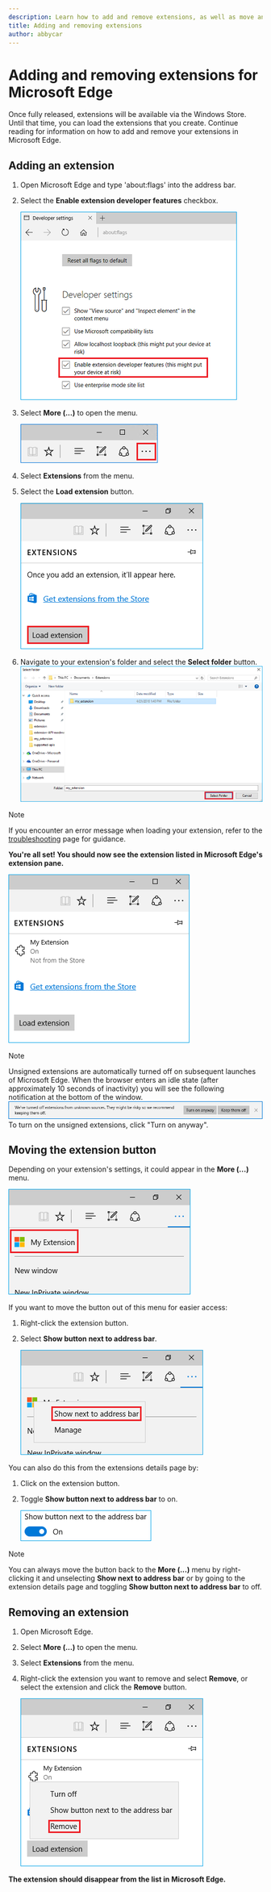 ```yaml
---
description: Learn how to add and remove extensions, as well as move an extension’s button next to the address bar.
title: Adding and removing extensions
author: abbycar
---
```


# Adding and removing extensions for Microsoft Edge
Once fully released, extensions will be available via the Windows Store. Until that time, you can load the extensions that you create. Continue reading for information on how to add and remove your extensions in Microsoft Edge.

## Adding an extension

1. Open Microsoft Edge and type 'about:flags' into the address bar.

2. Select the **Enable extension developer features** checkbox.

   ![about:flags turn on developer features](../media/sideload-aboutflags.png)

3. Select **More (...)** to open the menu.

   ![more button](../media/morebutton.png)  

4. Select **Extensions** from the menu.

5. Select the **Load extension** button.

   ![selecting load extension](../media/sideload-load-extension.png)

7. Navigate to your extension's folder and select the  **Select folder** button.
   ![selecting extension folder to load](../media/sideload-select-extension.png)
> [!NOTE]
> If you encounter an error message when loading your extension, refer to the [troubleshooting](../../troubleshooting) page for guidance.


**You're all set! You should now see the extension listed in Microsoft Edge's extension pane.**

![extension in extension pane](../media/sideload-extension-installed.png)

> [!NOTE]
> Unsigned extensions are automatically turned off on subsequent launches of Microsoft Edge. When the browser enters an idle state (after approximately 10 seconds of inactivity) you will see the following notification at the bottom of the window. ![risky notification](../media/riskynotification.png) To turn on the unsigned extensions, click "Turn on anyway".



## Moving the extension button
Depending on your extension's settings, it could appear in the **More (...)** menu.

   ![actions menu](../media/browseraction.png)  


If you want to move the button out of this menu for easier access:

1. Right-click the extension button.

2. Select **Show button next to address bar**.

   ![actions menu](../media/browseraction_contextmenu.png)  

You can also do this from the extensions details page by:

1. Click on the extension button.
2. Toggle **Show button next to address bar** to on.

   ![show button toggle switched on](../media/show-button-toggle.png)

> [!NOTE]
> You can always move the button back to the **More (...)** menu by right-clicking it and unselecting **Show next to address bar** or by going to the extension details page and toggling **Show button next to address bar** to off.


## Removing an extension

1. Open Microsoft Edge.

2. Select **More (...)** to open the menu.

3. Select **Extensions** from the menu.

4. Right-click the extension you want to remove and select **Remove**, or select the extension and click the **Remove** button.

   ![actions menu](../media/remove.png)  

**The extension should disappear from the list in Microsoft Edge.**
